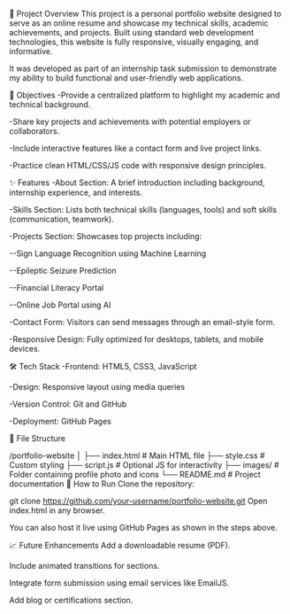 📌 Project Overview
This project is a personal portfolio website designed to serve as an online resume and showcase my technical skills, academic achievements, and projects. Built using standard web development technologies, this website is fully responsive, visually engaging, and informative.

It was developed as part of an internship task submission to demonstrate my ability to build functional and user-friendly web applications.

🎯 Objectives
-Provide a centralized platform to highlight my academic and technical background.

-Share key projects and achievements with potential employers or collaborators.

-Include interactive features like a contact form and live project links.

-Practice clean HTML/CSS/JS code with responsive design principles.

✨ Features
-About Section: A brief introduction including background, internship experience, and interests.

-Skills Section: Lists both technical skills (languages, tools) and soft skills (communication, teamwork).

-Projects Section: Showcases top projects including:

--Sign Language Recognition using Machine Learning

--Epileptic Seizure Prediction

--Financial Literacy Portal

--Online Job Portal using AI

-Contact Form: Visitors can send messages through an email-style form.

-Responsive Design: Fully optimized for desktops, tablets, and mobile devices.

🛠️ Tech Stack
-Frontend: HTML5, CSS3, JavaScript

-Design: Responsive layout using media queries

-Version Control: Git and GitHub

-Deployment: GitHub Pages

📂 File Structure

/portfolio-website
│
├── index.html          # Main HTML file
├── style.css           # Custom styling
├── script.js           # Optional JS for interactivity
├── images/             # Folder containing profile photo and icons
└── README.md           # Project documentation
📝 How to Run
Clone the repository:

git clone https://github.com/your-username/portfolio-website.git
Open index.html in any browser.

You can also host it live using GitHub Pages as shown in the steps above.

📈 Future Enhancements
Add a downloadable resume (PDF).

Include animated transitions for sections.

Integrate form submission using email services like EmailJS.

Add blog or certifications section.
